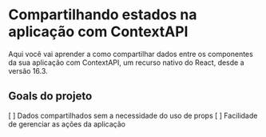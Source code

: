 # Compartilhando estados na aplicação com ContextAPI

Aqui você vai aprender a como compartilhar dados entre os componentes da sua aplicação com ContextAPI, um recurso nativo do React, desde a versão 16.3.

## Goals do projeto

[ ] Dados compartilhados sem a necessidade do uso de props
[ ] Facilidade de gerenciar as ações da aplicação
